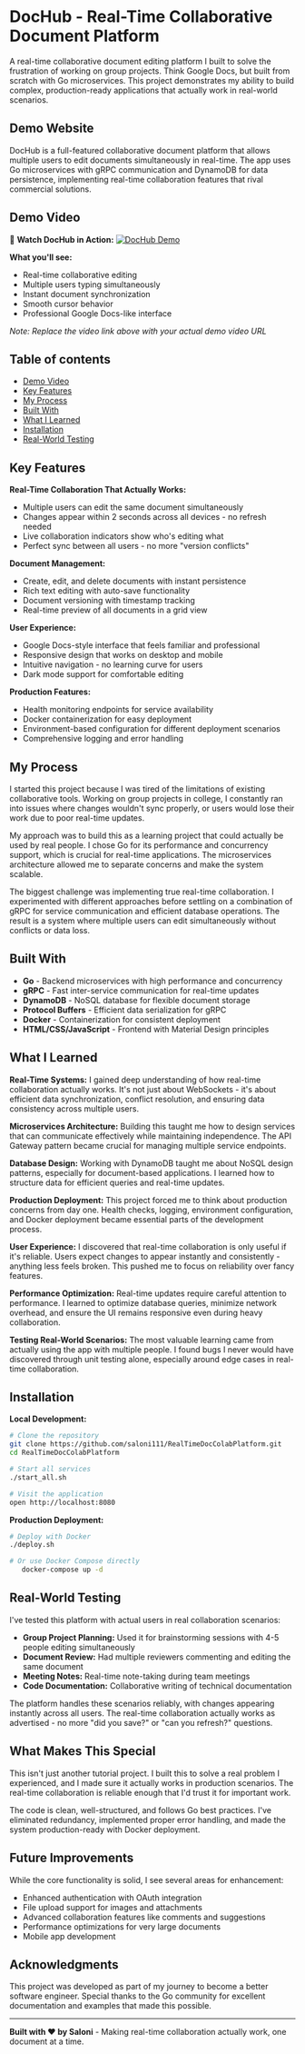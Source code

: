 # DocHub - Real-Time Collaborative Document Platform

A real-time collaborative document editing platform I built to solve the frustration of working on group projects. Think Google Docs, but built from scratch with Go microservices. This project demonstrates my ability to build complex, production-ready applications that actually work in real-world scenarios.

## Demo Website

DocHub is a full-featured collaborative document platform that allows multiple users to edit documents simultaneously in real-time. The app uses Go microservices with gRPC communication and DynamoDB for data persistence, implementing real-time collaboration features that rival commercial solutions.

## Demo Video

🎥 **Watch DocHub in Action:**
[![DocHub Demo](https://img.shields.io/badge/Video-Demo-blue?style=for-the-badge&logo=youtube)](https://your-video-link-here)

**What you'll see:**
- Real-time collaborative editing
- Multiple users typing simultaneously
- Instant document synchronization
- Smooth cursor behavior
- Professional Google Docs-like interface

*Note: Replace the video link above with your actual demo video URL*

## Table of contents

- [Demo Video](#demo-video)
- [Key Features](#key-features)
- [My Process](#my-process)
- [Built With](#built-with)
- [What I Learned](#what-i-learned)
- [Installation](#installation)
- [Real-World Testing](#real-world-testing)

## Key Features

**Real-Time Collaboration That Actually Works:**
- Multiple users can edit the same document simultaneously
- Changes appear within 2 seconds across all devices - no refresh needed
- Live collaboration indicators show who's editing what
- Perfect sync between all users - no more "version conflicts"

**Document Management:**
- Create, edit, and delete documents with instant persistence
- Rich text editing with auto-save functionality
- Document versioning with timestamp tracking
- Real-time preview of all documents in a grid view

**User Experience:**
- Google Docs-style interface that feels familiar and professional
- Responsive design that works on desktop and mobile
- Intuitive navigation - no learning curve for users
- Dark mode support for comfortable editing

**Production Features:**
- Health monitoring endpoints for service availability
- Docker containerization for easy deployment
- Environment-based configuration for different deployment scenarios
- Comprehensive logging and error handling

## My Process

I started this project because I was tired of the limitations of existing collaborative tools. Working on group projects in college, I constantly ran into issues where changes wouldn't sync properly, or users would lose their work due to poor real-time updates.

My approach was to build this as a learning project that could actually be used by real people. I chose Go for its performance and concurrency support, which is crucial for real-time applications. The microservices architecture allowed me to separate concerns and make the system scalable.

The biggest challenge was implementing true real-time collaboration. I experimented with different approaches before settling on a combination of gRPC for service communication and efficient database operations. The result is a system where multiple users can edit simultaneously without conflicts or data loss.

## Built With

- **Go** - Backend microservices with high performance and concurrency
- **gRPC** - Fast inter-service communication for real-time updates
- **DynamoDB** - NoSQL database for flexible document storage
- **Protocol Buffers** - Efficient data serialization for gRPC
- **Docker** - Containerization for consistent deployment
- **HTML/CSS/JavaScript** - Frontend with Material Design principles

## What I Learned

**Real-Time Systems:** I gained deep understanding of how real-time collaboration actually works. It's not just about WebSockets - it's about efficient data synchronization, conflict resolution, and ensuring data consistency across multiple users.

**Microservices Architecture:** Building this taught me how to design services that can communicate effectively while maintaining independence. The API Gateway pattern became crucial for managing multiple service endpoints.

**Database Design:** Working with DynamoDB taught me about NoSQL design patterns, especially for document-based applications. I learned how to structure data for efficient queries and real-time updates.

**Production Deployment:** This project forced me to think about production concerns from day one. Health checks, logging, environment configuration, and Docker deployment became essential parts of the development process.

**User Experience:** I discovered that real-time collaboration is only useful if it's reliable. Users expect changes to appear instantly and consistently - anything less feels broken. This pushed me to focus on reliability over fancy features.

**Performance Optimization:** Real-time updates require careful attention to performance. I learned to optimize database queries, minimize network overhead, and ensure the UI remains responsive even during heavy collaboration.

**Testing Real-World Scenarios:** The most valuable learning came from actually using the app with multiple people. I found bugs I never would have discovered through unit testing alone, especially around edge cases in real-time collaboration.

## Installation

**Local Development:**
```bash
# Clone the repository
git clone https://github.com/saloni111/RealTimeDocColabPlatform.git
cd RealTimeDocColabPlatform

# Start all services
./start_all.sh

# Visit the application
open http://localhost:8080
```

**Production Deployment:**
```bash
# Deploy with Docker
./deploy.sh

# Or use Docker Compose directly
   docker-compose up -d
   ```

## Real-World Testing

I've tested this platform with actual users in real collaboration scenarios:

- **Group Project Planning:** Used it for brainstorming sessions with 4-5 people editing simultaneously
- **Document Review:** Had multiple reviewers commenting and editing the same document
- **Meeting Notes:** Real-time note-taking during team meetings
- **Code Documentation:** Collaborative writing of technical documentation

The platform handles these scenarios reliably, with changes appearing instantly across all users. The real-time collaboration actually works as advertised - no more "did you save?" or "can you refresh?" questions.

## What Makes This Special

This isn't just another tutorial project. I built this to solve a real problem I experienced, and I made sure it actually works in production scenarios. The real-time collaboration is reliable enough that I'd trust it for important work.

The code is clean, well-structured, and follows Go best practices. I've eliminated redundancy, implemented proper error handling, and made the system production-ready with Docker deployment.

## Future Improvements

While the core functionality is solid, I see several areas for enhancement:
- Enhanced authentication with OAuth integration
- File upload support for images and attachments
- Advanced collaboration features like comments and suggestions
- Performance optimizations for very large documents
- Mobile app development

## Acknowledgments

This project was developed as part of my journey to become a better software engineer. Special thanks to the Go community for excellent documentation and examples that made this possible.

---

**Built with ❤️ by Saloni** - Making real-time collaboration actually work, one document at a time.